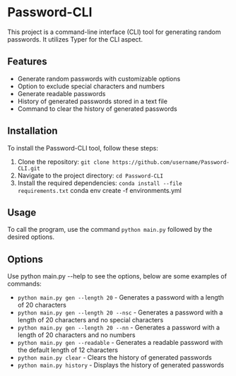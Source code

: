 # Password-CLI

This project is a command-line interface (CLI) tool for generating random passwords. It utilizes Typer for the CLI aspect.

## Features

- Generate random passwords with customizable options
- Option to exclude special characters and numbers
- Generate readable passwords
- History of generated passwords stored in a text file
- Command to clear the history of generated passwords

## Installation

To install the Password-CLI tool, follow these steps:

1. Clone the repository: `git clone https://github.com/username/Password-CLI.git`
2. Navigate to the project directory: `cd Password-CLI`
3. Install the required dependencies: `conda install --file requirements.txt`
   conda env create -f environments.yml

## Usage

To call the program, use the command `python main.py` followed by the desired options.

## Options

Use python main.py --help to see the options, below are some examples of commands:

- `python main.py gen --length 20` - Generates a password with a length of 20 characters
- `python main.py gen --length 20 --nsc` - Generates a password with a length of 20 characters and no special characters
- `python main.py gen --length 20 --nn` - Generates a password with a length of 20 characters and no numbers
- `python main.py gen --readable` - Generates a readable password with the default length of 12 characters
- `python main.py clear` - Clears the history of generated passwords
- `python main.py history` - Displays the history of generated passwords
